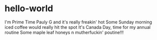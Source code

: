 # hello-world
I'm Prime Time Pauly G and it's really freakin' hot
Some Sunday morning iced coffee would really hit the spot
It's Canada Day, time for my annual routine
Some maple leaf honeys n mutherfuckin' poutine!!!
